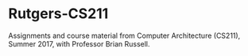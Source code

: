 # Rutgers-CS211
Assignments and course material from Computer Architecture (CS211), Summer 2017, with Professor Brian Russell.
